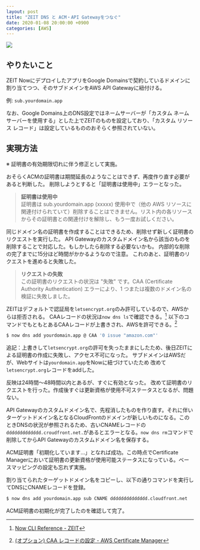 ```yaml
---
layout: post
title: "ZEIT DNS と ACM・API Gatewayをつなぐ"
date: 2020-01-08 20:00:00 +0900
categories: [AWS]
---
```


![](/til/static/img/posts/aws-acm-err.jpg)


## やりたいこと

ZEIT NowにデプロイしたアプリをGoogle Domainsで契約しているドメインに割り当てつつ、そのサブドメインをAWS API Gatewayに紐付ける。

例: `sub.yourdomain.app`

なお、Google Domains上のDNS設定ではネームサーバーが「カスタム ネームサーバーを使用する」とした上でZEITのものを設定しており、「カスタム リソース レコード」は設定しているもののおそらく参照されていない。


## 実現方法

※ 証明書の有効期限切れに伴う修正として実施。

おそらくACMの証明書は期間延長のようなことはできず、再度作り直す必要があると判断した。
削除しようとすると「証明書は使用中」エラーとなった。

> __証明書は使用中__  
> 証明書は sub.yourdomain.app (xxxxx) 使用中で（他の AWS リソースに関連付けられていて）削除することはできません。リスト内の各リソースからその証明書との関連付けを解除し、もう一度お試しください。

同じドメイン名の証明書を作成することはできるため、削除せず新しく証明書のリクエストを実行した。
API Gatewayのカスタムドメイン名から該当のものを削除することで対応した。もしかしたら削除する必要ないかも。
内部的な削除の完了までに15分ほど時間がかかるようなので注意。
これのあと、証明書のリクエストを進めると失敗した。

> __リクエストの失敗__  
> この証明書のリクエストの状況は "失敗" です。CAA (Certificate Authority Authentication) エラーにより、1 つまたは複数のドメイン名の検証に失敗しました。

ZEITはデフォルトで認証局を`letsencrypt.org`のみ許可しているので、AWSからは拒否される。
CAAレコードの状況は`now dns ls`で確認できる。[^1]
以下のコマンドでもともとあるCAAレコードが上書きされ、AWSを許可できる。[^2]

```bash
$ now dns add yourdomain.app @ CAA '0 issue "amazon.com"'
```

追記：上書きして`letsencrypt.org`の許可を失ったままにしたため、後日ZEITによる証明書の作成に失敗し、アクセス不可になった。
サブドメインはAWSだが、Webサイトは`yourdomain.app`をNowに紐づけていたため
改めて`letsencrypt.org`レコードをaddした。

反映は24時間〜48時間以内とあるが、すぐに有効となった。
改めて証明書のリクエストを行った。作成後すぐは更新資格が使用不可ステータスとなるが、問題ない。

API Gatewayのカスタムドメイン名で、先程消したものを作り直す。それに伴いターゲットドメイン名となるCloudFrontのドメインが新しいものになる。このときDNSの状況が参照されるため、古いCNAMEレコードの`ddddddddddddd.croudfront.net.`があるとエラーとなる。`now dns rm`コマンドで削除してからAPI Gatewayのカスタムドメイン名を保存する。

ACM証明書「初期化しています…」となれば成功。この時点でCertificate Managerにおいて証明書の更新資格が使用可能ステータスになっている。ベースマッピングの設定も忘れず実施。

割り当てられたターゲットドメイン名をコピーし、以下の通りコマンドを実行してDNSにCNAMEレコードを登録。

```bash
$ now dns add yourdomain.app sub CNAME dddddddddddddd.cloudfront.net
```

ACM証明書の初期化が完了したのを確認して完了。

[^1]: [Now CLI Reference - ZEIT](https://zeit.co/docs/now-cli#commands/dns)

[^2]: [(オプション) CAA レコードの設定 - AWS Certificate Manager](https://docs.aws.amazon.com/ja_jp/acm/latest/userguide/setup-caa.html)
